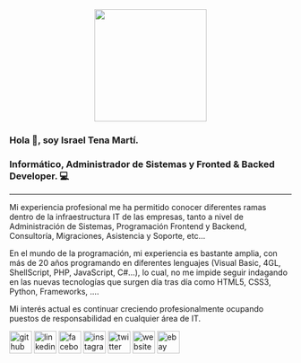 <div id="header" align="center">
  <img src="https://itmsolucions.es/israeltenamarti/img/perfil.png" width="200"/>
</div>

### Hola 👋, soy Israel Tena Martí.
### Informático, Administrador de Sistemas y Fronted & Backed Developer. 💻

---

Mi experiencia profesional me ha permitido conocer diferentes ramas dentro de la infraestructura IT de las empresas, tanto a nivel de Administración de Sistemas, Programación Frontend y Backend, Consultoría, Migraciones, Asistencia y Soporte, etc…

En el mundo de la programación, mi experiencia es bastante amplia, con más de 20 años programando en diferentes lenguajes (Visual Basic, 4GL, ShellScript, PHP, JavaScript, C#...), lo cual, no me impide seguir indagando en las nuevas tecnologías que surgen día tras día como HTML5, CSS3, Python, Frameworks, ....

Mi interés actual es continuar creciendo profesionalmente ocupando puestos de responsabilidad en cualquier área de IT.


[<img src='https://cdn.jsdelivr.net/npm/simple-icons@3.0.1/icons/github.svg' alt='github' height='40'>](https://github.com/israeltenamarti)  [<img src='https://cdn.jsdelivr.net/npm/simple-icons@3.0.1/icons/linkedin.svg' alt='linkedin' height='40'>](https://www.linkedin.com/in/https://www.linkedin.com/in/israeltenamarti/)  [<img src='https://cdn.jsdelivr.net/npm/simple-icons@3.0.1/icons/facebook.svg' alt='facebook' height='40'>](https://www.facebook.com/https://www.facebook.com/IsraelTenaMarti)  [<img src='https://cdn.jsdelivr.net/npm/simple-icons@3.0.1/icons/instagram.svg' alt='instagram' height='40'>](https://www.instagram.com/https://www.instagram.com/israeltenamarti/)  [<img src='https://cdn.jsdelivr.net/npm/simple-icons@3.0.1/icons/twitter.svg' alt='twitter' height='40'>](https://twitter.com/@IsraelTenaMarti)  [<img src='https://cdn.jsdelivr.net/npm/simple-icons@3.0.1/icons/icloud.svg' alt='website' height='40'>](https://itmsolucions.es/israeltenamarti)  [<img src='https://cdn.jsdelivr.net/npm/simple-icons@3.0.1/icons/mail-dot-ru.svg' alt='ebay' height='40'>](itmpc@hotmail.com) 

